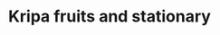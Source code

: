 ---
title: "Kripa fruits and stationary"
url: /thiruvananthapuram/kripa-fruits-and-stationary/
shop: office supplies
---